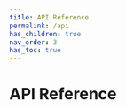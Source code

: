 ```yaml
---
title: API Reference
permalink: /api
has_children: true
nav_order: 3
has_toc: true
---
```


# API Reference